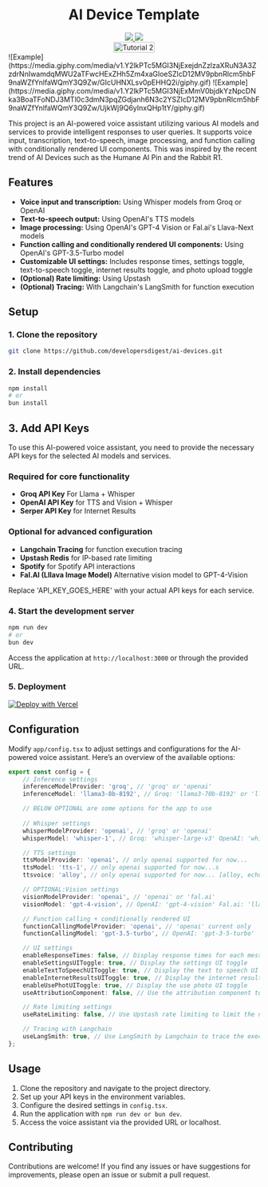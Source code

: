 <h1 align="center">AI Device Template</h1>
<div>
    <div align="center">
        <a href="https://twitter.com/dev__digest">
            <img src="https://img.shields.io/badge/X/Twitter-000000?style=for-the-badge&logo=x&logoColor=white" />
        </a>
        <a href="https://www.youtube.com/@developersdigest">
            <img src="https://img.shields.io/badge/YouTube-FF0000?style=for-the-badge&logo=youtube&logoColor=white" />
        </a>
    </div>
</div>
<div style="display: flex; justify-content: center; align-items: center;">
    <a href="https://youtu.be/43ZCeBTcsS81">
        <img src="https://img.youtube.com/vi/43ZCeBTcsS81/0.jpg" alt="Tutorial 2" style="width: 100%; height: auto;">
    </a>

</div>
![Example](https://media.giphy.com/media/v1.Y2lkPTc5MGI3NjExejdnZzlzaXRuN3A3ZzdrNnIwamdqMWU2aTFwcHExZHh5Zm4xaGloeSZlcD12MV9pbnRlcm5hbF9naWZfYnlfaWQmY3Q9Zw/GIcUHNXLsv0pEHHQ2i/giphy.gif)
![Example](https://media.giphy.com/media/v1.Y2lkPTc5MGI3NjExMmV0bjdkYzNpcDNka3BoaTFoNDJ3MTl0c3dmN3pqZGdjanh6N3c2YSZlcD12MV9pbnRlcm5hbF9naWZfYnlfaWQmY3Q9Zw/UjkWj9Q6yInxQHp1tY/giphy.gif)

This project is an AI-powered voice assistant utilizing various AI models and services to provide intelligent responses to user queries. It supports voice input, transcription, text-to-speech, image processing, and function calling with conditionally rendered UI components. This was inspired by the recent trend of AI Devices such as the Humane AI Pin and the Rabbit R1. 

## Features

- **Voice input and transcription:** Using Whisper models from Groq or OpenAI
- **Text-to-speech output:** Using OpenAI's TTS models
- **Image processing:** Using OpenAI's GPT-4 Vision or Fal.ai's Llava-Next models
- **Function calling and conditionally rendered UI components:** Using OpenAI's GPT-3.5-Turbo model
- **Customizable UI settings:** Includes response times, settings toggle, text-to-speech toggle, internet results toggle, and photo upload toggle
- **(Optional) Rate limiting:** Using Upstash
- **(Optional) Tracing:** With Langchain's LangSmith for function execution

## Setup

### 1. Clone the repository
```bash
git clone https://github.com/developersdigest/ai-devices.git
```

### 2. Install dependencies
```bash
npm install 
# or
bun install
```

## 3. Add API Keys

To use this AI-powered voice assistant, you need to provide the necessary API keys for the selected AI models and services. 

### Required for core functionality
- **Groq API Key** For Llama + Whisper
- **OpenAI API Key** for TTS and Vision + Whisper
- **Serper API Key** for Internet Results 

### Optional for advanced configuration
- **Langchain Tracing** for function execution tracing
- **Upstash Redis** for IP-based rate limiting
- **Spotify** for Spotify API interactions
- **Fal.AI (Lllava Image Model)** Alternative vision model to GPT-4-Vision

Replace 'API_KEY_GOES_HERE' with your actual API keys for each service.

### 4. Start the development server
```bash
npm run dev
# or
bun dev
```

Access the application at `http://localhost:3000` or through the provided URL.

### 5. Deployment

[![Deploy with Vercel](https://vercel.com/button)](https://vercel.com/new/developersdigests-projects/clone?repository-url=https%3A%2F%2Fgithub.com%2Fdevelopersdigest%2Fai-devices&env=GROQ_API_KEY&env=OPENAI_API_KEY&project-name=ai-devices&repository-name=ai-devices)

## Configuration

Modify `app/config.tsx` to adjust settings and configurations for the AI-powered voice assistant. Here’s an overview of the available options:

```typescript
export const config = {
    // Inference settings
    inferenceModelProvider: 'groq', // 'groq' or 'openai'
    inferenceModel: 'llama3-8b-8192', // Groq: 'llama3-70b-8192' or 'llama3-8b-8192'.. OpenAI: 'gpt-4-turbo etc

    // BELOW OPTIONAL are some options for the app to use
    
    // Whisper settings
    whisperModelProvider: 'openai', // 'groq' or 'openai'
    whisperModel: 'whisper-1', // Groq: 'whisper-large-v3' OpenAI: 'whisper-1'

    // TTS settings
    ttsModelProvider: 'openai', // only openai supported for now...
    ttsModel: 'tts-1', // only openai supported for now...s
    ttsvoice: 'alloy', // only openai supported for now... [alloy, echo, fable, onyx, nova, and shimmer]

    // OPTIONAL:Vision settings 
    visionModelProvider: 'openai', // 'openai' or 'fal.ai'
    visionModel: 'gpt-4-vision', // OpenAI: 'gpt-4-vision' Fal.ai: 'llava-next'

    // Function calling + conditionally rendered UI
    functionCallingModelProvider: 'openai', // 'openai' current only
    functionCallingModel: 'gpt-3.5-turbo', // OpenAI: 'gpt-3-5-turbo'

    // UI settings 
    enableResponseTimes: false, // Display response times for each message
    enableSettingsUIToggle: true, // Display the settings UI toggle
    enableTextToSpeechUIToggle: true, // Display the text to speech UI toggle
    enableInternetResultsUIToggle: true, // Display the internet results UI toggle
    enableUsePhotUIToggle: true, // Display the use photo UI toggle
    useAttributionComponent: false, // Use the attribution component to display the attribution of the AI models/services used

    // Rate limiting settings
    useRateLimiting: false, // Use Upstash rate limiting to limit the number of requests per user

    // Tracing with Langchain
    useLangSmith: true, // Use LangSmith by Langchain to trace the execution of the functions in the config.tsx set to true to use.
};
```

## Usage

1. Clone the repository and navigate to the project directory.
2. Set up your API keys in the environment variables.
3. Configure the desired settings in `config.tsx`.
4. Run the application with `npm run dev or bun dev`.
5. Access the voice assistant via the provided URL or localhost.

## Contributing

Contributions are welcome! If you find any issues or have suggestions for improvements, please open an issue or submit a pull request.